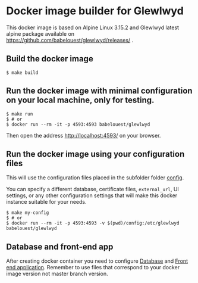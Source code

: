 # Docker image builder for Glewlwyd

This docker image is based on Alpine Linux 3.15.2 and Glewlwyd latest alpine package available on https://github.com/babelouest/glewlwyd/releases/ .

## Build the docker image

```shell
$ make build
```

## Run the docker image with minimal configuration on your local machine, only for testing.

```shell
$ make run
$ # or
$ docker run --rm -it -p 4593:4593 babelouest/glewlwyd
```

Then open the address [http://localhost:4593/](http://localhost:4593/) on your browser.

## Run the docker image using your configuration files

This will use the configuration files placed in the subfolder folder [config](config).

You can specify a different database, certificate files, `external_url`, UI settings, or any other configuration settings that will make this docker instance suitable for your needs.

```shell
$ make my-config
$ # or
$ docker run --rm -it -p 4593:4593 -v $(pwd)/config:/etc/glewlwyd babelouest/glewlwyd
```

## Database and front-end app

After creating docker container you need to configure [Database](../docs/INSTALL.md#initialise-database) and [Front end application](../INSTALL.md#front-end-application). Remember to use files that correspond to your docker image version not master branch version.
